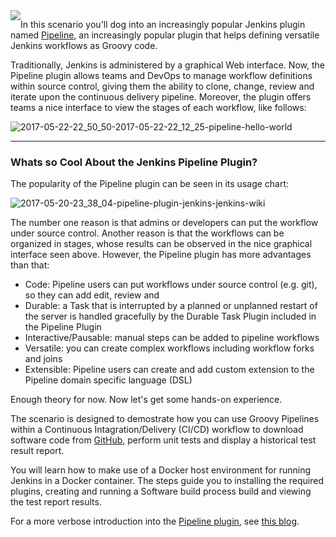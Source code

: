 <img style="float: left;" src="https://user-images.githubusercontent.com/21102559/39315185-0d9230fe-4944-11e8-9660-0d23401d30ca.png">

In this scenario you'll dog into an increasingly popular Jenkins plugin named [Pipeline](https://wiki.jenkins-ci.org/display/JENKINS/Pipeline+Plugin), an increasingly popular plugin that helps defining versatile Jenkins workflows as Groovy code.

Traditionally, Jenkins is administered by a graphical Web interface. Now, the Pipeline plugin allows teams and DevOps to manage workflow definitions within source control, giving them the ability to clone, change, review and iterate upon the continuous delivery pipeline. Moreover, the plugin offers teams a nice interface to view the stages of each workflow, like follows:

![2017-05-22-22_50_50-2017-05-22-22_12_25-pipeline-hello-world](https://user-images.githubusercontent.com/558905/38009674-8702c882-3223-11e8-8eab-f0d1739ddf7c.png)

----

### Whats so Cool About the Jenkins Pipeline Plugin?

The popularity of the Pipeline plugin can be seen in its usage chart:

![2017-05-20-23_38_04-pipeline-plugin-jenkins-jenkins-wiki](https://user-images.githubusercontent.com/558905/38009684-8794bc2e-3223-11e8-8fa7-98c13993d5ec.png)

The number one reason is that admins or developers can put the workflow under source control. Another reason is that the workflows can be organized in stages, whose results can be observed in the nice graphical interface seen above. However, the Pipeline plugin has more advantages than that:

* Code: Pipeline users can put workflows under source control (e.g. git), so they can add edit, review and
* Durable: a Task that is interrupted by a planned or unplanned restart of the server is handled gracefully by the Durable Task Plugin included in the Pipeline Plugin
* Interactive/Pausable: manual steps can be added to pipeline workflows
* Versatile: you can create complex workflows including workflow forks and joins
* Extensible: Pipeline users can create and add custom extension to the Pipeline domain specific language (DSL)

Enough theory for now. Now let's get some hands-on experience.

The scenario is designed to demostrate how you can use Groovy Pipelines within a Continuous Intagration/Delivery (CI/CD) workflow to download software code from [GitHub](https://github.com/), perform unit tests and display a historical test result report.

You will learn how to make use of a Docker host environment for running Jenkins in a Docker container. The steps guide you to installing the required plugins, creating and running a Software build process build and viewing the test report results.

For a more verbose introduction into the [Pipeline plugin](https://wiki.jenkins-ci.org/display/JENKINS/Pipeline+Plugin), see [this blog](http://wp.me/p6C5gC-NZ).
